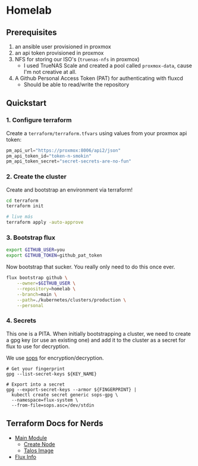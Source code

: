 # Homelab

## Prerequisites
1. an ansible user provisioned in proxmox
2. an api token provisioned in proxmox
3. NFS for storing our ISO's (`truenas-nfs` in proxmox)
    - I used TrueNAS Scale and created a pool called `proxmox-data`, cause I'm not creative at all.
4. A Github Personal Access Token (PAT) for authenticating with fluxcd
    - Should be able to read/write the repository
## Quickstart
### 1. Configure terraform
Create a `terraform/terraform.tfvars` using values from your proxmox api token:
```tf
pm_api_url="https://proxmox:8006/api2/json"
pm_api_token_id="token-n-smokin"
pm_api_token_secret="secret-secrets-are-no-fun"
```

### 2. Create the cluster

Create and bootstrap an environment via terraform!
```sh
cd terraform
terraform init

# live más
terraform apply -auto-approve
```

### 3. Bootstrap flux
```sh
export GITHUB_USER=you
export GITHUB_TOKEN=github_pat_token
```

Now bootstrap that sucker. You really only need to do this once ever.

```sh
flux bootstrap github \
    --owner=$GITHUB_USER \
    --repository=homelab \
    --branch=main \
    --path=./kubernetes/clusters/production \
    --personal
```

### 4. Secrets

This one is a PITA. When initially bootstrapping a cluster, we need to create a gpg key (or use an existing one) and add it to the cluster as a secret for flux to use for decryption.

We use [sops](https://github.com/getsops/sops) for encryption/decryption.

```shell
# Get your fingerprint
gpg --list-secret-keys ${KEY_NAME}

# Export into a secret
gpg --export-secret-keys --armor ${FINGERPRINT} |
  kubectl create secret generic sops-gpg \
  --namespace=flux-system \
  --from-file=sops.asc=/dev/stdin
```

## Terraform Docs for Nerds
- [Main Module](./terraform/README.md)
    - [Create Node](./terraform/modules/node/README.md)
    - [Talos Image](./terraform/modules/talos/README.md)
- [Flux Info](./kubernetes/README.md)

